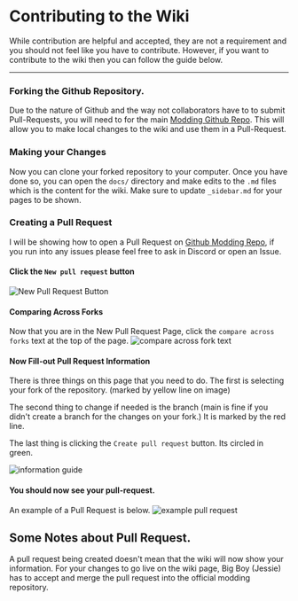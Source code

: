 
# Contributing to the Wiki
While contribution are helpful and accepted, they are not a requirement and you should not feel like you have to contribute. However, if you want to contribute to the wiki then you can follow the guide below.

***
### Forking the Github Repository.
Due to the nature of Github and the way not collaborators have to to submit Pull-Requests, you will need to for the main [Modding Github Repo](https://github.com/chip003/starground-modding). This will allow you to make local changes to the wiki and use them in a Pull-Request.
### Making your Changes
Now you can clone your forked repository to your computer. Once you have done so, you can open the `docs/` directory and make edits to the `.md` files which is the content for the wiki. Make sure to update `_sidebar.md` for your pages to be shown.
### Creating a Pull Request
I will be showing how to open a Pull Request on [Github Modding Repo](https://github.com/chip003/starground-modding), if you run into any issues please feel free to ask in Discord or open an Issue.

#### Click the `New pull request` button
![New Pull Request Button](https://i.imgur.com/hEn91Z2.png)

#### Comparing Across Forks
Now that you are in the New Pull Request Page, click the `compare across forks` text at the top of the page.
![compare across fork text](https://i.imgur.com/f1d5jKq.png)

#### Now Fill-out Pull Request Information
There is three things on this page that you need to do. The first is selecting your fork of the repository. (marked by yellow line on image)

The second thing to change if needed is the branch (main is fine if you didn't create a branch for the changes on your fork.) It is marked by the red line.

The last thing is clicking the `Create pull request` button. Its circled in green.

![information guide](https://i.imgur.com/Jd7ShZe.png)


#### You should now see your pull-request.
An example of a Pull Request is below.
![example pull request](https://i.imgur.com/etHENfb.png)


## Some Notes about Pull Request.
A pull request being created doesn't mean that the wiki will now show your information. For your changes to go live on the wiki page, Big Boy (Jessie) has to accept and merge the pull request into the official modding repository.